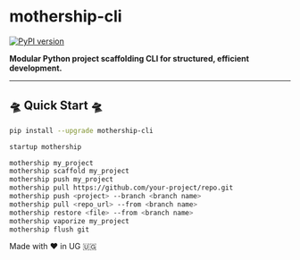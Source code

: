 # mothership-cli

[![PyPI version](https://badge.fury.io/py/mothership-cli.svg)](https://badge.fury.io/py/mothership-cli)

**Modular Python project scaffolding CLI for structured, efficient development.**

---

## 🛸 Quick Start 🛸

```bash
pip install --upgrade mothership-cli

startup mothership

mothership my_project
mothership scaffold my_project
mothership push my_project
mothership pull https://github.com/your-project/repo.git
mothership push <project> --branch <branch name>
mothership pull <repo_url> --from <branch name> 
mothership restore <file> --from <branch name>
mothership vaporize my_project
mothership flush git
```


Made with ❤️ in UG 🇺🇬
